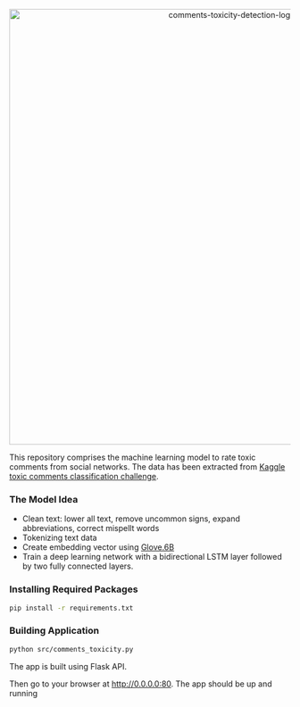 <p align="center">
  <img width="781" alt="comments-toxicity-detection-logo" src="https://user-images.githubusercontent.com/76659596/105877123-eb112280-5fff-11eb-9425-8432e693f92e.png">
</p>

This repository comprises the machine learning model to rate toxic comments from social networks. The data has been extracted from [Kaggle toxic comments classification challenge](https://www.kaggle.com/c/jigsaw-toxic-comment-classification-challenge).

### The Model Idea

* Clean text: lower all text, remove uncommon signs, expand abbreviations, correct mispellt words
* Tokenizing text data
* Create embedding vector using [Glove.6B](https://nlp.stanford.edu/projects/glove/)
* Train a deep learning network with a bidirectional LSTM layer followed by two fully connected layers.

### Installing Required Packages

```bash
pip install -r requirements.txt
```
### Building Application

```bash
python src/comments_toxicity.py
```

The app is built using Flask API.

Then go to your browser at http://0.0.0.0:80. The app should be up and running
